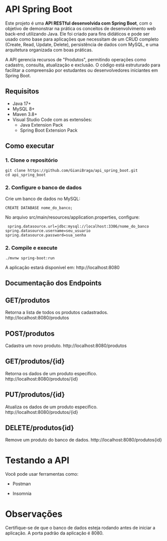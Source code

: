 # API Spring Boot

Este projeto é uma **API RESTful desenvolvida com Spring Boot**, com o objetivo de demonstrar na prática os conceitos de desenvolvimento web back-end utilizando Java. Ele foi criado para fins didáticos e pode ser usado como base para aplicações que necessitam de um CRUD completo (Create, Read, Update, Delete), persistência de dados com MySQL, e uma arquitetura organizada com boas práticas.

A API gerencia recursos de "Produtos", permitindo operações como cadastro, consulta, atualização e exclusão. O código está estruturado para facilitar a compreensão por estudantes ou desenvolvedores iniciantes em Spring Boot.


## Requisitos

- Java 17+
- MySQL 8+
- Maven 3.8+
- Visual Studio Code com as extensões:
  - Java Extension Pack
  - Spring Boot Extension Pack

##  Como executar

### 1. Clone o repositório

```
git clone https://github.com/GianiBraga/api_spring_boot.git
cd api_spring_boot
```

### 2. Configure o banco de dados

Crie um banco de dados no MySQL:
```
CREATE DATABASE nome_do_banco;
```

 No arquivo src/main/resources/application.properties, configure:

```
 spring.datasource.url=jdbc:mysql://localhost:3306/nome_do_banco
spring.datasource.username=seu_usuario
spring.datasource.password=sua_senha
```

### 2. Compile e execute
```
./mvnw spring-boot:run
```

A aplicação estará disponível em: http://localhost:8080

##  Documentação dos Endpoints

##  GET/produtos
Retorna a lista de todos os produtos cadastrados.
http://localhost:8080/produtos

##  POST/produtos
Cadastra um novo produto.
http://localhost:8080/produtos

##  GET/produtos/{id}
Retorna os dados de um produto específico.
http://localhost:8080/produtos/{id}

##  PUT/produtos/{id}
Atualiza os dados de um produto específico.
http://localhost:8080/produtos/{id}

##  DELETE/produtos{id}
Remove um produto do banco de dados.
http://localhost:8080/produtos{id}

#  Testando a API
Você pode usar ferramentas como:

- Postman

- Insomnia

#  Observações

Certifique-se de que o banco de dados esteja rodando antes de iniciar a aplicação.
A porta padrão da aplicação é 8080.
